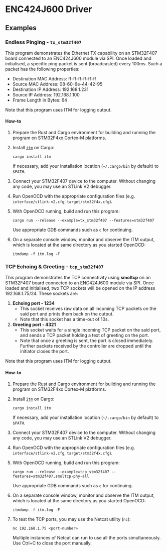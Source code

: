 # ENC424J600 Driver

## Examples

<!---
TODO: Remove the installation/env setup steps in the following how-to;
      only keep example-specific steps.
-->


### Endless Pinging - `tx_stm32f407`

This program demonstrates the Ethernet TX capability on an STM32F407 board connected to an ENC424J600 module via SPI. Once loaded and initialised, a specific ping packet is sent (broadcasted) every 100ms. Such a packet has the following properties:

* Destination MAC Address: ff-ff-ff-ff-ff-ff
* Source MAC Address: 08-60-6e-44-42-95
* Destination IP Address: 192.168.1.231
* Source IP Address: 192.168.1.100
* Frame Length in Bytes: 64

Note that this program uses ITM for logging output.

#### How-to

1.  Prepare the Rust and Cargo environment for building and running the program on STM32F4xx Cortex-M platforms.

2.  Install [`itm`](https://docs.rs/itm/) on Cargo:
    ```
    cargo install itm
    ```
    If necessary, add your installation location (`~/.cargo/bin` by default) to `$PATH`.

3.  Connect your STM32F407 device to the computer. Without changing any code, you may use an STLink V2 debugger. 

4.  Run OpenOCD with the appropriate configuration files (e.g. `interface/stlink-v2.cfg`, `target/stm32f4x.cfg`).

5.  With OpenOCD running, build and run this program:
    ```
    cargo run --release --example=tx_stm32f407 --features=stm32f407
    ```
    Use appropriate GDB commands such as `c` for continuing.

6.  On a separate console window, monitor and observe the ITM output, which is located at the same directory as you started OpenOCD:
    ```
    itmdump -f itm.log -F
    ```


### TCP Echoing & Greeting - `tcp_stm32f407`

This program demonstrates the TCP connectivity using **smoltcp** on an STM32F407 board connected to an ENC424J600 module via SPI. Once loaded and initialised, two TCP sockets will be opened on the IP address 192.168.1.75/24. These sockets are:

1.  **Echoing port - 1234**
    *   This socket receives raw data on all incoming TCP packets on the said port and prints them back on the output.
    *   Note that this socket has a time-out of 10s.
2.  **Greeting port - 4321**
    *   This socket waits for a single incoming TCP packet on the said port, and sends a TCP packet holding a text of greeting on the port.
    *   Note that once a greeting is sent, the port is closed immediately. Further packets received by the controller are dropped until the initiator closes the port.

Note that this program uses ITM for logging output.

#### How-to

1.  Prepare the Rust and Cargo environment for building and running the program on STM32F4xx Cortex-M platforms.

2.  Install [`itm`](https://docs.rs/itm/) on Cargo:
    ```
    cargo install itm
    ```
    If necessary, add your installation location (`~/.cargo/bin` by default) to `$PATH`.

3.  Connect your STM32F407 device to the computer. Without changing any code, you may use an STLink V2 debugger. 

4.  Run OpenOCD with the appropriate configuration files (e.g. `interface/stlink-v2.cfg`, `target/stm32f4x.cfg`).

5.  With OpenOCD running, build and run this program:
    ```
    cargo run --release --example=tcp_stm32f407 --features=stm32f407,smoltcp-phy-all
    ```
    Use appropriate GDB commands such as `c` for continuing.

6.  On a separate console window, monitor and observe the ITM output, which is located at the same directory as you started OpenOCD:
    ```
    itmdump -f itm.log -F
    ```

7.  To test the TCP ports, you may use the Netcat utility (`nc`):
    ```
    nc 192.168.1.75 <port-number>
    ```
    Multiple instances of Netcat can run to use all the ports simultaneously. Use Ctrl+C to close the port manually.
